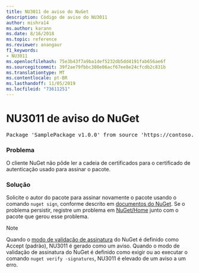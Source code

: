 ```yaml
---
title: NU3011 de aviso do NuGet
description: Código de aviso do NU3011
author: mishra14
ms.author: karann
ms.date: 8/16/2018
ms.topic: reference
ms.reviewer: anangaur
f1_keywords:
- NU3011
ms.openlocfilehash: 75e3b43f7a9ba1def5232db5dd4191fab656ae6f
ms.sourcegitcommit: 39f2ae79fbbc308e06acf67ee8e24cfcdb2c831b
ms.translationtype: MT
ms.contentlocale: pt-BR
ms.lasthandoff: 11/05/2019
ms.locfileid: "73611251"
---
```

# <a name="nuget-warning-nu3011"></a>NU3011 de aviso do NuGet

<pre>Package 'SamplePackage v1.0.0' from source 'https://contoso.com/index.json': The primary signature is invalid.</pre>

### <a name="issue"></a>Problema

O cliente NuGet não pôde ler a cadeia de certificados para o certificado de autenticação usado para assinar o pacote.


### <a name="solution"></a>Solução

Solicite o autor do pacote para assinar novamente o pacote usando o comando `nuget sign`, conforme descrito em [documentos do NuGet](https://docs.microsoft.com/nuget/create-packages/sign-a-package). Se o problema persistir, registre um problema em [NuGet/Home](https://github.com/NuGet/Home/issues) junto com o pacote que gerou esse problema.


> [!Note]
> Quando o [modo de validação de assinatura](https://docs.microsoft.com/nuget/consume-packages/installing-signed-packages#configure-package-signature-requirements) do NuGet é definido como Accept (padrão), NU3011 é gerado como um aviso. Quando o modo de validação de assinatura do NuGet é definido como exigir ou ao executar o comando `nuget verify -signatures`, NU3011 é elevado de um aviso a um erro. 
